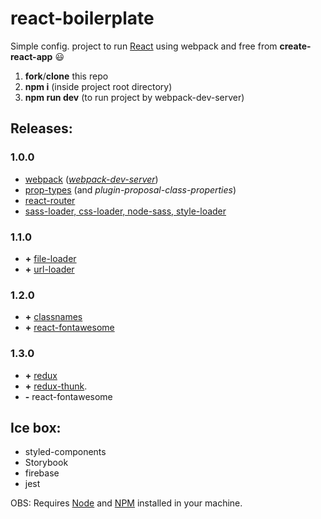 # react-boilerplate

Simple config. project to run [React](https://reactjs.org) using webpack and free from **create-react-app** :smiley:

1. **fork**/**clone** this repo
2. **npm i** (inside project root directory)
3. **npm run dev** (to run project by webpack-dev-server)


## Releases:
### 1.0.0
- [webpack](https://github.com/webpack/webpack) (*[webpack-dev-server](https://github.com/webpack/webpack-dev-server)*)
- [prop-types](https://github.com/facebook/prop-types) (and *plugin-proposal-class-properties*)
- [react-router](https://github.com/ReactTraining/react-router/tree/master/packages/react-router)
- [sass-loader, css-loader, node-sass, style-loader](https://github.com/webpack-contrib/sass-loader)


### 1.1.0
- **+** [file-loader](https://github.com/webpack-contrib/file-loader)
- **+** [url-loader](https://github.com/webpack-contrib/url-loader)


### 1.2.0
- **+** [classnames](https://github.com/JedWatson/classnames)
- **+** [react-fontawesome](https://github.com/FortAwesome/react-fontawesome)


### 1.3.0
- **+** [redux](https://github.com/reduxjs/redux)
- **+** [redux-thunk](https://github.com/reduxjs/redux-thunk).
- **-** react-fontawesome


## Ice box:
- styled-components
- Storybook
- firebase
- jest


OBS: Requires [Node](https://nodejs.org/en/) and [NPM](https://www.npmjs.com) installed in your machine.
